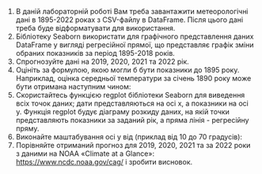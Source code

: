1. В даній лабораторній роботі Вам треба завантажити
метеорологічні дані в 1895-2022 роках з CSV-файлу в DataFrame. Після
цього дані треба буде відформатувати для використання.
2. Бібліотеку Seaborn використати для графічного
представлення даних DataFrame у вигляді регресійної прямої, що
представляє графік зміни обраних показників за період 1895-2018
років.
3. Спрогнозуйте дані на 2019, 2020, 2021 та 2022 рік.
4. Оцініть за формулою, якою могли б бути показники до 1895
року. Наприклад, оцінка середньої температури за січень 1890 року
може бути отримана наступним чином:
5. Скористайтесь функцією regplot бібліотеки Seaborn для
виведення всіх точок даних; дати представляються на осі x, а
показники на осі y. Функція regplot будує діаграму розкиду даних, на
якій точки представляють показники за заданий рік, а пряма лінія -
регресійну пряму.
6. Виконайте маштабування осі у від (приклад від 10 до 70
градусів):
7. Порівняйте отриманий прогноз для 2019, 2020, 2021 та за
2022 роки з даними на NOAA «Climate at a Glance»:
https://www.ncdc.noaa.gov/cag/ і зробити висновок.